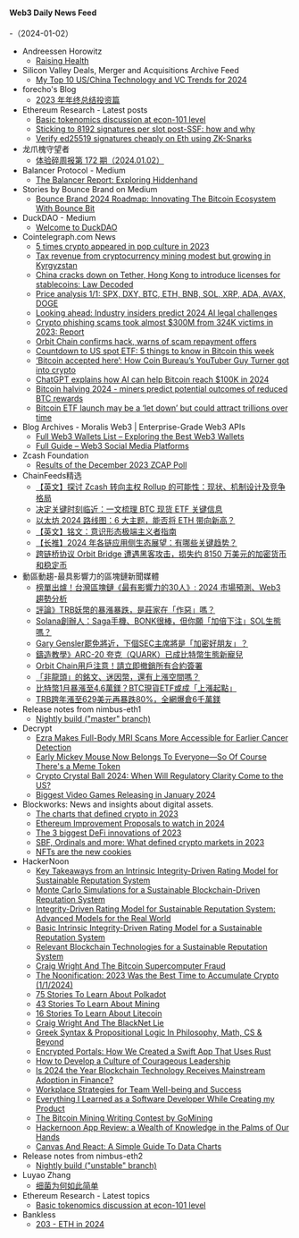 #### Web3 Daily News Feed
-（2024-01-02）

- Andreessen Horowitz
  - [Raising Health](https://a16z.com/raising-health/)
- Silicon Valley Deals, Merger and Acquisitions Archive Feed
  - [My Top 10 US/China Technology and VC Trends for 2024](https://mailchi.mp/b9d0b9956151/6-22-2020-orcabio-raised-192m-series-d-2238385)
- forecho's Blog
  - [2023 年年终总结投资篇](https://blog.forecho.com/2023-review-investment.html)
- Ethereum Research - Latest posts
  - [Basic tokenomics discussion at econ-101 level](https://ethresear.ch/t/basic-tokenomics-discussion-at-econ-101-level/18110#post_1)
  - [Sticking to 8192 signatures per slot post-SSF: how and why](https://ethresear.ch/t/sticking-to-8192-signatures-per-slot-post-ssf-how-and-why/17989?page=2#post_41)
  - [Verify ed25519 signatures cheaply on Eth using ZK-Snarks](https://ethresear.ch/t/verify-ed25519-signatures-cheaply-on-eth-using-zk-snarks/13139#post_14)
- 龙爪槐守望者
  - [体验碎周报第 172 期（2024.01.02）](https://www.ftium4.com/ux-weekly-172.html)
- Balancer Protocol - Medium
  - [The Balancer Report: Exploring Hiddenhand](https://medium.com/balancer-protocol/the-balancer-report-exploring-hiddenhand-65b9f48574fe?source=rss----c0ac9f127fc5---4)
- Stories by Bounce Brand on Medium
  - [Bounce Brand 2024 Roadmap: Innovating The Bitcoin Ecosystem With Bounce Bit](https://bouncefinance.medium.com/bounce-brand-2024-roadmap-innovating-the-bitcoin-ecosystem-with-bounce-bit-e9b8d85643e0?source=rss-74b4e5aa79f6------2)
- DuckDAO - Medium
  - [Welcome to DuckDAO](https://medium.com/duckdao/welcome-to-duckdao-3f5d698ef98a?source=rss----3c7886fabf1f---4)
- Cointelegraph.com News
  - [5 times crypto appeared in pop culture in 2023](https://cointelegraph.com/news/crypto-appeared-pop-culture-2023)
  - [Tax revenue from cryptocurrency mining modest but growing in Kyrgyzstan](https://cointelegraph.com/news/tax-revenue-cryptocurrency-mining-modest-growing-kyrgyzstan)
  - [China cracks down on Tether, Hong Kong to introduce licenses for stablecoins: Law Decoded](https://cointelegraph.com/news/china-cracks-down-on-tether-hong-kong-to-introduce-licenses-for-stablecoins-law-decoded)
  - [Price analysis 1/1: SPX, DXY, BTC, ETH, BNB, SOL, XRP, ADA, AVAX, DOGE](https://cointelegraph.com/news/price-analysis-1-1-spx-dxy-btc-eth-bnb-sol-xrp-ada-avax-doge)
  - [Looking ahead: Industry insiders predict 2024 AI legal challenges](https://cointelegraph.com/news/looking-ahead-industry-insiders-predict-2024-ai-legal-challenges)
  - [Crypto phishing scams took almost $300M from 324K victims in 2023: Report](https://cointelegraph.com/news/crypto-phishing-scams-2023-300-million-dollars-324k-victims-report)
  - [Orbit Chain confirms hack, warns of scam repayment offers](https://cointelegraph.com/news/orbit-chain-confirms-hack-warns-of-scam-repayment-offers)
  - [Countdown to US spot ETF: 5 things to know in Bitcoin this week](https://cointelegraph.com/news/countdown-us-spot-etf-5-things-to-know-bitcoin-this-week)
  - [‘Bitcoin accepted here’: How Coin Bureau’s YouTuber Guy Turner got into crypto](https://cointelegraph.com/news/bitcoin-accepted-here-how-coinbureau-guy-turner-got-into-crypto)
  - [ChatGPT explains how AI can help Bitcoin reach $100K in 2024](https://cointelegraph.com/news/artificial-intelligence-chatgpt-bitcoin-100k-2024)
  - [Bitcoin halving 2024 - miners predict potential outcomes of reduced BTC rewards](https://cointelegraph.com/news/bitcoin-halving-2024-miners-predict-potential-outcomes-of-reduced-btc-rewards)
  - [Bitcoin ETF launch may be a ‘let down’ but could attract trillions over time](https://cointelegraph.com/news/spot-bitcoin-etf-launch-let-down-but-attract-trillions-vaneck)
- Blog Archives - Moralis Web3 | Enterprise-Grade Web3 APIs
  - [Full Web3 Wallets List – Exploring the Best Web3 Wallets](https://moralis.io/full-web3-wallets-list-exploring-the-best-web3-wallets/)
  - [Full Guide – Web3 Social Media Platforms](https://moralis.io/full-guide-web3-social-media-platforms/)
- Zcash Foundation
  - [Results of the December 2023 ZCAP Poll](https://zfnd.org/results-of-the-december-2023-zcap-poll/)
- ChainFeeds精选
  - [【英文】探讨 Zcash 转向主权 Rollup 的可能性：现状、机制设计及竞争格局](https://forum.zcashcommunity.com/t/zcash-to-sovereign-rollup/46404#what-are-rollups-3)
  - [决定关键时刻临近：一文梳理 BTC 现货 ETF 关键信息](https://ld-capital.medium.com/%E4%B8%80%E6%96%87%E6%A2%B3%E7%90%86btc%E7%8E%B0%E8%B4%A7etf%E5%85%B3%E9%94%AE%E4%BF%A1%E6%81%AF-etf%E5%86%B3%E5%AE%9A%E5%85%B3%E9%94%AE%E6%97%B6%E5%88%BB%E4%B8%B4%E8%BF%91-btc%E4%BB%B7%E6%A0%BC%E5%89%A7%E7%83%88%E6%B3%A2%E5%8A%A8%E5%80%92%E8%AE%A1%E6%97%B6-b9abeee9d769)
  - [以太坊 2024 路线图：6 大主题，能否将 ETH 带向新高？](https://www.odaily.news/post/5188111)
  - [【英文】铭文：意识形态极端主义者指南](https://casey.github.io/blog/inscriptions-a-guide-for-the-ideological-maxi/)
  - [【长推】2024 年各链应用侧生态展望：有哪些关键趋势？](https://twitter.com/0xWendy99/status/1741362305852661939)
  - [跨链桥协议 Orbit Bridge 遭遇黑客攻击，损失约 8150 万美元的加密货币和稳定币](https://www.theblock.co/post/269809/orbit-chains-bridge-reportedly-hacked-for-81-5-million)
- 動區動趨-最具影響力的區塊鏈新聞媒體
  - [榜單出爐！台灣區塊鏈《最有影響力的30人》: 2024 市場預測、Web3 趨勢分析](https://www.blocktempo.com/taiwanese-blockchain-influencers-predictions-for-2024/)
  - [評論》TRB妖幣的暴漲暴跌，是莊家在「作惡」嗎？](https://www.blocktempo.com/what-is-the-wrong-with-trb-token-manipulation/)
  - [Solana創辦人：Saga手機、BONK很棒，但你願「加倍下注」SOL生態嗎？](https://www.blocktempo.com/eco-of-solana-rises-in-2024/)
  - [Gary Gensler罷免將近，下個SEC主席將是「加密好朋友」？](https://www.blocktempo.com/will-sec-chairman-gary-gensler-no-longer-stay-in-his-position/)
  - [鑄造教學》ARC-20 夸克（QUARK）已成比特幣生態新寵兒](https://www.blocktempo.com/inscription-mint-teaching-rookie-could-mint-arc-20-token-quark-quick/)
  - [Orbit Chain用戶注意！請立即撤銷所有合約簽署](https://www.blocktempo.com/refunding-of-orbit-chain/)
  - [「非龍頭」的銘文、迷因幣，還有上漲空間嗎？](https://www.blocktempo.com/will-meme-coins-and-inscriptions-go-rise-on-2024/)
  - [比特幣1月暴漲至4.6萬鎂？BTC現貨ETF或成「上漲起點」](https://www.blocktempo.com/will-bitcoin-surge-due-to-spot-etf-in-jan/)
  - [TRB跨年漲至629美元再暴跌80%，全網爆倉6千萬鎂](https://www.blocktempo.com/trb-token-surged-like-crazy/)
- Release notes from nimbus-eth1
  - [Nightly build ("master" branch)](https://github.com/status-im/nimbus-eth1/releases/tag/nightly)
- Decrypt
  - [Ezra Makes Full-Body MRI Scans More Accessible for Earlier Cancer Detection](https://decrypt.co/211382/ezra-mri-mra-full-body-scan-early-cancer-detection)
  - [Early Mickey Mouse Now Belongs To Everyone—So Of Course There's a Meme Token](https://decrypt.co/211373/mickey-mouse-belongs-to-everyone-so-of-course-theres-now-a-meme-token)
  - [Crypto Crystal Ball 2024: When Will Regulatory Clarity Come to the US?](https://decrypt.co/211253/crypto-crystal-ball-2024-when-regulatory-clarity-come-us)
  - [Biggest Video Games Releasing in January 2024](https://decrypt.co/211229/biggest-video-games-releasing-january-2024)
- Blockworks: News and insights about digital assets.
  - [The charts that defined crypto in 2023](https://blockworks.co/news/charts-best-defining-crypto-2023)
  - [Ethereum Improvement Proposals to watch in 2024](https://blockworks.co/news/ethereum-improvement-proposals-2024)
  - [The 3 biggest DeFi innovations of 2023](https://blockworks.co/news/biggest-defi-innovations-2023)
  - [SBF, Ordinals and more: What defined crypto markets in 2023](https://blockworks.co/news/eoy-markets-recap-2023)
  - [NFTs are the new cookies](https://blockworks.co/news/nfts-cookies-web3-loyalty-programs)
- HackerNoon
  - [Key Takeaways from an Intrinsic Integrity-Driven Rating Model for Sustainable Reputation
System](https://hackernoon.com/key-takeaways-from-an-intrinsic-integrity-driven-rating-model-for-sustainable-reputation-system?source=rss)
  - [Monte Carlo Simulations for a Sustainable Blockchain-Driven Reputation System](https://hackernoon.com/monte-carlo-simulations-for-a-sustainable-blockchain-driven-reputation-system?source=rss)
  - [Integrity-Driven Rating Model for Sustainable Reputation System: Advanced Models for the Real World](https://hackernoon.com/integrity-driven-rating-model-for-sustainable-reputation-system-advanced-models-for-the-real-world?source=rss)
  - [Basic Intrinsic Integrity-Driven Rating Model for a Sustainable Reputation
System](https://hackernoon.com/basic-intrinsic-integrity-driven-rating-model-for-a-sustainable-reputation-system?source=rss)
  - [Relevant Blockchain Technologies for a Sustainable Reputation System](https://hackernoon.com/relevant-blockchain-technologies-for-a-sustainable-reputation-system?source=rss)
  - [Craig Wright And The Bitcoin Supercomputer Fraud](https://hackernoon.com/craig-wright-and-the-bitcoin-supercomputer-fraud?source=rss)
  - [The Noonification: 2023 Was the Best Time to Accumulate Crypto (1/1/2024)](https://hackernoon.com/1-1-2024-noonification?source=rss)
  - [75 Stories To Learn About Polkadot](https://hackernoon.com/75-stories-to-learn-about-polkadot?source=rss)
  - [43 Stories To Learn About Mining](https://hackernoon.com/43-stories-to-learn-about-mining?source=rss)
  - [16 Stories To Learn About Litecoin](https://hackernoon.com/16-stories-to-learn-about-litecoin?source=rss)
  - [Craig Wright And The BlackNet Lie](https://hackernoon.com/craig-wright-and-the-blacknet-lie?source=rss)
  - [Greek Syntax & Propositional Logic In Philosophy, Math, CS & Beyond](https://hackernoon.com/greek-syntax-and-propositional-logic-in-philosophy-math-cs-and-beyond?source=rss)
  - [Encrypted Portals: How We Created a Swift App That Uses Rust](https://hackernoon.com/encrypted-portals-how-we-created-a-swift-app-that-uses-rust?source=rss)
  - [How to Develop a Culture of Courageous Leadership](https://hackernoon.com/how-to-develop-a-culture-of-courageous-leadership?source=rss)
  - [Is 2024 the Year Blockchain Technology Receives Mainstream Adoption in Finance?](https://hackernoon.com/is-2024-the-year-blockchain-technology-receives-mainstream-adoption-in-finance?source=rss)
  - [Workplace Strategies for Team Well-being and Success](https://hackernoon.com/workplace-strategies-for-team-well-being-and-success?source=rss)
  - [Everything I Learned as a Software Developer While Creating my Product](https://hackernoon.com/everything-i-learned-as-a-software-developer-while-creating-my-product?source=rss)
  - [The Bitcoin Mining Writing Contest by GoMining](https://hackernoon.com/the-bitcoin-mining-writing-contest-by-gomining?source=rss)
  - [Hackernoon App Review: a Wealth of Knowledge in the Palms of Our Hands](https://hackernoon.com/hackernoon-app-review-a-wealth-of-knowledge-in-the-palms-of-our-hands?source=rss)
  - [Canvas And React: A Simple Guide To Data Charts](https://hackernoon.com/canvas-and-react-a-simple-guide-to-data-charts?source=rss)
- Release notes from nimbus-eth2
  - [Nightly build ("unstable" branch)](https://github.com/status-im/nimbus-eth2/releases/tag/nightly)
- Luyao Zhang
  - [细菌为何如此简单](https://zhangluyao.com/blog/bacteria/)
- Ethereum Research - Latest topics
  - [Basic tokenomics discussion at econ-101 level](https://ethresear.ch/t/basic-tokenomics-discussion-at-econ-101-level/18110)
- Bankless
  - [203 - ETH in 2024](http://sites.libsyn.com/247424/203-eth-in-2024)
